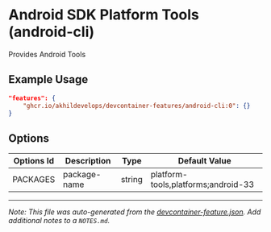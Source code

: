 
# Android SDK Platform Tools (android-cli)

Provides Android Tools

## Example Usage

```json
"features": {
    "ghcr.io/akhildevelops/devcontainer-features/android-cli:0": {}
}
```

## Options

| Options Id | Description | Type | Default Value |
|-----|-----|-----|-----|
| PACKAGES | package-name | string | platform-tools,platforms;android-33 |



---

_Note: This file was auto-generated from the [devcontainer-feature.json](https://github.com/akhildevelops/devcontainer-features/blob/main/src/android-cli/devcontainer-feature.json).  Add additional notes to a `NOTES.md`._
